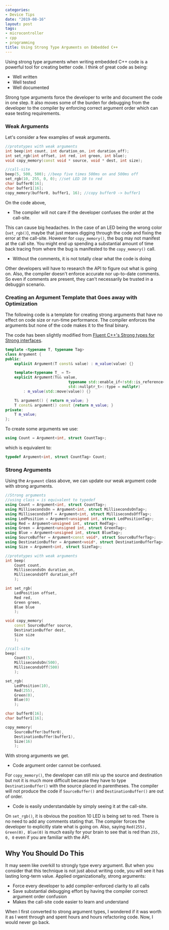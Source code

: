 ```yaml
---
categories:
- Device Tips
date: "2019-08-16"
layout: post
tags:
- microcontroller
- cpp
- programming
title: Using Strong Type Arguments on Embedded C++
---
```


Using strong type arguments when writing embedded C++ code is a powerful tool for creating better code. I think of great code as being:

- Well written
- Well tested
- Well documented

Strong type arguments force the developer to write and document the code in one step. It also moves some of the
burden for debugging from the developer to the compiler by enforcing correct argument order which can ease
testing requirements.

### Weak Arguments

Let's consider a few examples of weak arguments.

```cpp
//prototypes with weak arguments
int beep(int count, int duration_on, int duration_off);
int set_rgb(int offset, int red, int green, int blue);
void copy_memory(const void * source, void * dest, int size);

//call-site
beep(5, 500, 500); //beep five times 500ms on and 500ms off
set_rgb(10, 255, 0, 0); //set LED 10 to red
char buffer0[16];
char buffer1[16];
copy_memory(buffer0, buffer1, 16); //copy buffer0 -> buffer1
```

On the code above, 

- The compiler will not care if the developer confuses the order at the call-site.

This can cause big headaches. In the case of an LED being the wrong color (`set_rgb()`), maybe that
just means digging through the code and fixing the error at the call-site. However for `copy_memory()`,
the bug may not manifest at the call site. You might end up spending a substantial amount of time
back tracing from where the bug is manifested to the `copy_memory()` call.

- Without the comments, it is not totally clear what the code is doing

Other developers will have to research the API to figure out what is going on. Also, the compiler
doesn't enforce accurate nor up-to-date comments. So even if comments are present, 
they can't necessarily be trusted in a debuggin scenario.

### Creating an Argument Template that Goes away with Optimization

The following code is a template for creating strong arguments that have no effect on
code size or run-time performance. The compiler enforces the arguments but none of the code makes
it to the final binary.

The code has been slightly modified from [Fluent C++'s Strong types for Strong interfaces](https://www.fluentcpp.com/2016/12/08/strong-types-for-strong-interfaces/).

```cpp
template <typename T, typename Tag>
class Argument {
public:
	explicit Argument(T const& value) : m_value(value) {}

	template<typename T_ = T>
	explicit Argument(T&& value,
							typename std::enable_if<!std::is_reference<T_>{},
							std::nullptr_t>::type = nullptr)
		: m_value(std::move(value)) {}

	T& argument() { return m_value; }
	T const& argument() const {return m_value; }
private:
	T m_value;
};
```

To create some arguments we use:

```cpp
using Count = Argument<int, struct CountTag>; 
```

which is equivalent to:

```cpp
typedef Argument<int, struct CountTag> Count;
```

### Strong Arguments

Using the `Argument` class above, we can update our weak argument code with strong arguments.

```cpp
//Strong arguments
//using class = is equivalent to typedef
using Count = Argument<int, struct CountTag>; 
using MillisecondsOn = Argument<int, struct MillisecondsOnTag>; 
using MillisecondsOff = Argument<int, struct MillisecondsOffTag>; 
using LedPosition = Argument<unsigned int, struct LedPositionTag>; 
using Red = Argument<unsigned int, struct RedTag>; 
using Green = Argument<unsigned int, struct GreenTag>; 
using Blue = Argument<unsigned int, struct BlueTag>; 
using SourceBuffer = Argument<const void*, struct SourceBufferTag>; 
using DestinationBuffer = Argument<void*, struct DestinationBufferTag>; 
using Size = Argument<int, struct SizeTag>; 

//prototypes with weak arguments
int beep(
    Count count, 
    MillisecondsOn duration_on, 
    MillisecondsOff duration_off
    );

int set_rgb(
    LedPosition offset, 
    Red red, 
    Green green, 
    Blue blue
    );

void copy_memory(
    const SourceBuffer source, 
    DestinationBuffer dest, 
    Size size
    );

//call-site
beep(
    Count(5), 
    MillisecondsOn(500), 
    MillisecondsOff(500)
    ); 

set_rgb(
    LedPosition(10), 
    Red(255), 
    Green(0), 
    Blue(0)
    ); 

char buffer0[16];
char buffer1[16];

copy_memory(
    SourceBuffer(buffer0), 
    DestinationBuffer(buffer1), 
    Size(16)
    );
```

With strong arguments we get.

- Code argument order cannot be confused.

For `copy_memory()`, the developer can still mix up the source and destination
but not it is much more difficult because they have to type `DestinationBuffer()`
with the source placed in parentheses. The compiler will not produce the code
if `SourceBuffer()` and `DestinationBuffer()` are out of order.

- Code is easily understandable by simply seeing it at the call-site.

On `set_rgb()`, it is obvious the position 10 LED is being set to red. There
is no need to add any comments stating that. The compiler forces the developer
to explicitly state what is going on. Also, saying `Red(255), Green(0), Blue(0)`
is much easily for your brain to see that is red than `255, 0, 0` even if you
are familiar with the API.

## Why You Should Do This

It may seem like overkill to strongly type every argument. But when you consider
that this technique is not just about writing code, you will see it has lasting long-term
value. Applied organizationally, strong arguments:

- Force every developer to add compiler-enforced clarity to all calls
- Save substantial debugging effort by having the compiler correct argument order confusion
- Makes the call-site code easier to learn and understand

When I first converted to strong argument types, I wondered if it was worth it as I went through
and spent hours and hours refactoring code. Now, I would never go back.
